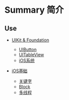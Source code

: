 # Summary 简介 

## Use 

* [UIKit & Foundation]()
	* [UIButton]()
	* [UITableView]()
	* [iOS系统]()

* [iOS基础]()
	* [关键字]()
	* [Block]()
	* [多线程]()
